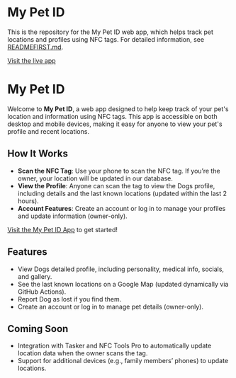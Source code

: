 # My Pet ID

This is the repository for the My Pet ID web app, which helps track pet locations and profiles using NFC tags. For detailed information, see [READMEFIRST.md](READMEFIRST.md).

[Visit the live app](https://mypetid-home.github.io/)

# My Pet ID

Welcome to **My Pet ID**, a web app designed to help keep track of your pet's location and information using NFC tags. This app is accessible on both desktop and mobile devices, making it easy for anyone to view your pet's profile and recent locations.

## How It Works

- **Scan the NFC Tag**: Use your phone to scan the NFC tag. If you’re the owner, your location will be updated in our database.
- **View the Profile**: Anyone can scan the tag to view the Dogs profile, including details and the last known locations (updated within the last 2 hours).
- **Account Features**: Create an account or log in to manage your profiles and update information (owner-only).

[Visit the My Pet ID App](https://mypetid-home.github.io/) to get started!

## Features

- View Dogs detailed profile, including personality, medical info, socials, and gallery.
- See the last known locations on a Google Map (updated dynamically via GitHub Actions).
- Report Dog as lost if you find them.
- Create an account or log in to manage pet details (owner-only).

## Coming Soon

- Integration with Tasker and NFC Tools Pro to automatically update location data when the owner scans the tag.
- Support for additional devices (e.g., family members’ phones) to update locations.
